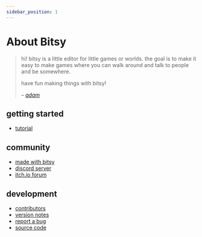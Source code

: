 ```yaml
---
sidebar_position: 1
---
```


# About Bitsy

> hi! bitsy is a little editor for little games or worlds. the goal is to make it easy to make games where you can walk around and talk to people and be somewhere.
>
> have fun making things with bitsy!
>
> &ndash; <cite>[adam](https://www.twitter.com/adamledoux)</cite>

## getting started

- [tutorial](https://www.shimmerwitch.space/bitsyTutorial.html)

## community

- [made with bitsy](https://itch.io/games/made-with-bitsy)
- [discord server](https://discordapp.com/invite/9rAjhtr)
- [itch.io forum](https://ledoux.itch.io/bitsy/community)

## development

- [contributors](https://github.com/le-doux/bitsy/blob/master/CREDITS.md)
- [version notes](https://github.com/le-doux/bitsy/blob/master/VERSION_NOTES.txt)
- [report a bug](https://github.com/le-doux/bitsy/issues)
- [source code](https://github.com/le-doux/bitsy)
